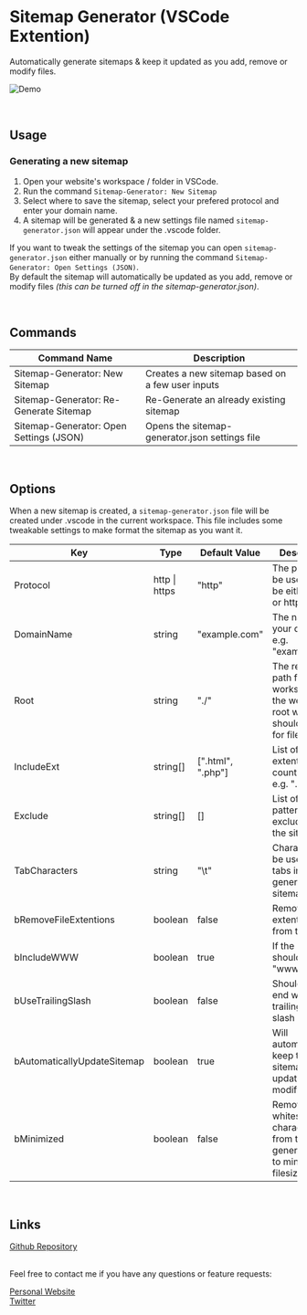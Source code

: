 # Sitemap Generator (VSCode Extention)
Automatically generate sitemaps & keep it updated as you add, remove or modify files.

![Demo](https://github.com/nils-soderman/vscode-sitemap-generator/blob/master/media/demo.jpg?raw=true)

<br>

## Usage

### Generating a new sitemap
1. Open your website's workspace / folder in VSCode.
2. Run the command `Sitemap-Generator: New Sitemap`
3. Select where to save the sitemap, select your prefered protocol and enter your domain name.
4. A sitemap will be generated & a new settings file named `sitemap-generator.json` will appear under the .vscode folder.

If you want to tweak the settings of the sitemap you can open `sitemap-generator.json` either manually or by running the command `Sitemap-Generator: Open Settings (JSON)`.<br>
By default the sitemap will automatically be updated as you add, remove or modify files _(this can be turned off in the sitemap-generator.json)_.

<br>

## Commands

|             Command Name                  |                  Description                      |
| ----------------------------------------- | ------------------------------------------------- |
| Sitemap-Generator: New Sitemap            | Creates a new sitemap based on a few user inputs  |
| Sitemap-Generator: Re-Generate Sitemap    | Re-Generate an already existing sitemap           |
| Sitemap-Generator: Open Settings (JSON)   | Opens the sitemap-generator.json settings file    |


<br>

## Options

When a new sitemap is created, a `sitemap-generator.json` file will be created under .vscode in the current workspace.
This file includes some tweakable settings to make format the sitemap as you want it.

|             Key             |       Type       |    Default Value      |           Description                                                                        |
| --------------------------- | ---------------- | --------------------- | -------------------------------------------------------------------------------------------- |
| Protocol                    | http \| https    | "http"                | The protocol to be used, can be either http or https                                         |
| DomainName                  | string           | "example<span>.com"   | The name of your domain e.g. "example</span>.com"                                            |
| Root                        | string           | "./"                  | The relative path from the workspace to the website root where it should search for files    |
| IncludeExt                  | string[]         | [".html", ".php"]     | List of file extentions to count as urls. e.g. ".html"                                       |
| Exclude                     | string[]         | []                    | List of glob patterns to be excluded from the sitemap                              |
| TabCharacters               | string           | "\t"                  | Character(s) to be used as tabs in the generated sitemap                                     |
| bRemoveFileExtentions       | boolean          | false                 | Remove file extentions from the url                                                          |
| bIncludeWWW                 | boolean          | true                  | If the url should include "www<span></span>." or not                                         |
| bUseTrailingSlash           | boolean          | false                 | Should url's end with a trailing forward slash                                               |
| bAutomaticallyUpdateSitemap | boolean          | true                  | Will automatically keep the sitemap updated when modifying files                             |
| bMinimized                  | boolean          | false                 | Remove all whitespaces characters from the generated file to minimize the filesize           |

<br>

## Links

[Github Repository](https://github.com/nils-soderman/vscode-sitemap-generator)

<br>
Feel free to contact me if you have any questions or feature requests:

[Personal Website](https://nilssoderman.com)<br>
[Twitter](https://twitter.com/nilssoderman "@nilssoderman")